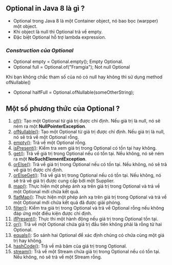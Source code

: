 
## Optional in Java 8 là gì ?

- Optional trong Java 8 là một Container object, nó bao bọc (warpper) một object.
- Khi object là null thì Optional trả về empty. 
- Đặc biệt Optional hỗ trợ lambda expression.


### *Construction của Optional*
- Optional<String> empty = Optional.empty(); Empty Optional.
- Optional<String> full = Optional.of("Framgia"); Not null Optional

Khi bạn không chắc tham số của nó có null hay không thì sử dụng method ofNullable()
- Optional<String> halfFull = Optional.ofNullable(someOtherString);


## Một số phương thức của Optional<T> ?

1. [of()](): Tạo một Optional từ giá trị được chỉ định. Nếu giá trị là null, nó sẽ ném ra một **NullPointerException**.
2. [ofNullable()](): Tạo một Optional từ giá trị được chỉ định. Nếu giá trị là null, nó sẽ trả về một Optional rỗng.
3. [empty()](): Trả về một Optional rỗng.
4. [isPresent()](): Kiểm tra xem giá trị trong Optional có tồn tại hay không.
5. [get()](): Trả về giá trị trong Optional nếu có tồn tại. Nếu không, nó sẽ ném ra một **NoSuchElementException**.
6. [orElse()](): Trả về giá trị trong Optional nếu có tồn tại. Nếu không, nó sẽ trả về giá trị được chỉ định.
7. [orElseGet()](): Trả về giá trị trong Optional nếu có tồn tại. Nếu không, nó sẽ trả về giá trị được cung cấp bởi một Supplier.
8. [map()](): Thực hiện một phép ánh xạ trên giá trị trong Optional và trả về một Optional mới chứa kết quả.
9. [flatMap()](): Thực hiện một phép ánh xạ trên giá trị trong Optional và trả về một Optional mới chứa kết quả đã được giải phóng.
10. [filter()](): Kiểm tra giá trị trong Optional và trả về Optional rỗng nếu không đáp ứng một điều kiện được chỉ định.
11. [ifPresent()](): Thực thi một hành động nếu giá trị trong Optional tồn tại.
12. [or()](): Trả về một Optional chứa giá trị đầu tiên không phải là rỗng từ hai Optional.
13. [equals()](): So sánh hai Optional để xác định chúng có chứa cùng một giá trị hay không.
14. [hashCode()](): Trả về mã băm của giá trị trong Optional.
15. [stream()](): Trả về một Stream chứa giá trị trong Optional nếu có tồn tại. Nếu không, nó sẽ trả về một Stream rỗng.

































